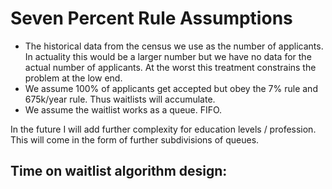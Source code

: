 # Seven Percent Rule Assumptions

  + The historical data from the census we use as the number of applicants. In actuality this would be a larger number but we have no data for the actual number of applicants. At the worst this treatment constrains the problem at the low end.
  + We assume 100% of applicants get accepted but obey the 7% rule and 675k/year rule. Thus waitlists will accumulate.
  + We assume the waitlist works as a queue. FIFO.

In the future I will add further complexity for education levels / profession. This will come in the form of further subdivisions of queues.

## Time on waitlist algorithm design:

